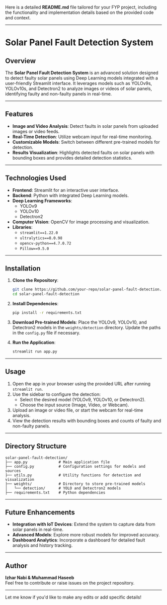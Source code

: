 Here is a detailed **README.md** file tailored for your FYP project, including the functionality and implementation details based on the provided code and context.

---

# Solar Panel Fault Detection System

## Overview
The **Solar Panel Fault Detection System** is an advanced solution designed to detect faulty solar panels using Deep Learning models integrated with a user-friendly Streamlit interface. It leverages models such as YOLOv9s, YOLOv10s, and Detectron2 to analyze images or videos of solar panels, identifying faulty and non-faulty panels in real-time.

---

## Features
- **Image and Video Analysis**: Detect faults in solar panels from uploaded images or video feeds.
- **Real-Time Detection**: Utilize webcam input for real-time monitoring.
- **Customizable Models**: Switch between different pre-trained models for detection.
- **Results Visualization**: Highlights detected faults on solar panels with bounding boxes and provides detailed detection statistics.

---

## Technologies Used
- **Frontend**: Streamlit for an interactive user interface.
- **Backend**: Python with integrated Deep Learning models.
- **Deep Learning Frameworks**: 
  - YOLOv9
  - YOLOv10
  - Detectron2
- **Computer Vision**: OpenCV for image processing and visualization.
- **Libraries**: 
  - `streamlit==1.22.0`
  - `ultralytics==8.0.98`
  - `opencv-python==4.7.0.72`
  - `Pillow==9.5.0`

---

## Installation

1. **Clone the Repository**:
   ```bash
   git clone https://github.com/your-repo/solar-panel-fault-detection.git
   cd solar-panel-fault-detection
   ```

2. **Install Dependencies**:
   ```bash
   pip install -r requirements.txt
   ```

3. **Download Pre-trained Models**:
   Place the YOLOv9, YOLOv10, and Detectron2 models in the `weights/detection` directory. Update the paths in the `config.py` file if necessary.

4. **Run the Application**:
   ```bash
   streamlit run app.py
   ```

---

## Usage
1. Open the app in your browser using the provided URL after running `streamlit run`.
2. Use the sidebar to configure the detection:
   - Select the desired model (YOLOv9, YOLOv10, or Detectron2).
   - Choose the input source (Image, Video, or Webcam).
3. Upload an image or video file, or start the webcam for real-time analysis.
4. View the detection results with bounding boxes and counts of faulty and non-faulty panels.

---

## Directory Structure
```plaintext
solar-panel-fault-detection/
├── app.py              # Main application file
├── config.py           # Configuration settings for models and sources
├── utils.py            # Utility functions for detection and visualization
├── weights/            # Directory to store pre-trained models
│   └── detection/      # YOLO and Detectron2 models
├── requirements.txt    # Python dependencies
```

---

## Future Enhancements
- **Integration with IoT Devices**: Extend the system to capture data from solar panels in real-time.
- **Advanced Models**: Explore more robust models for improved accuracy.
- **Dashboard Analytics**: Incorporate a dashboard for detailed fault analysis and history tracking.

---

## Author
**Izhar Nabi & Muhammad Haseeb**  
Feel free to contribute or raise issues on the project repository.

--- 

Let me know if you'd like to make any edits or add specific details!
